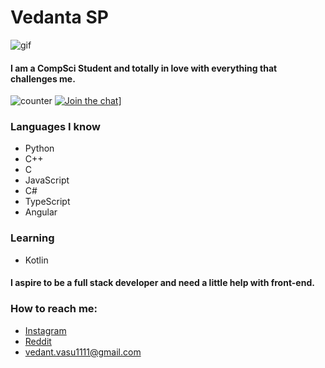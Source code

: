 # Vedanta SP

![gif](https://media3.giphy.com/media/SpoZWVAYlMCMGcLfqU/200w.webp?cid=ecf05e478olqkw6c9dxiy0u517iaew0ta82zrbol8ij3fzd4&rid=200w.webp)

#### I am a CompSci Student and totally in love with everything that challenges me.
![counter](https://komarev.com/ghpvc/?username=unworld11)
[![Join the chat](https://badges.gitter.im/Join%20Chat.svg)](https://gitter.im/unworld11)]

### Languages I know
* Python
* C++
* C
* JavaScript
* C#
* TypeScript
* Angular

### Learning 
* Kotlin

#### I aspire to be a full stack developer and need a little help with front-end.

### How to reach me:
* [Instagram](https://www.instagram.com/headfullofbullets/)
* [Reddit](https://www.reddit.com/user/Vedanta11)
* vedant.vasu1111@gmail.com


